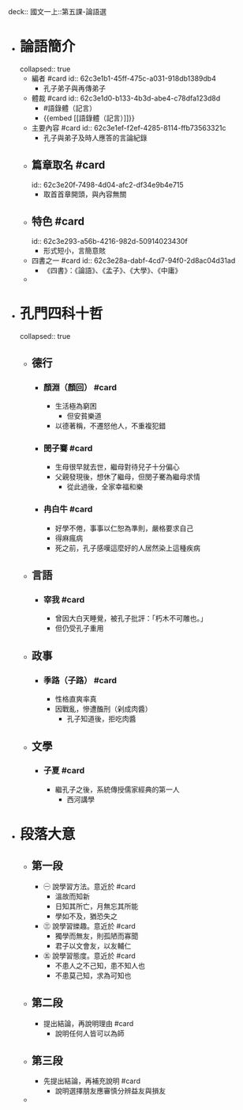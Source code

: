 deck:: 國文一上::第五課-論語選

- # 論語簡介
  collapsed:: true
	- 編者 #card
	  id:: 62c3e1b1-45ff-475c-a031-918db1389db4
		- 孔子弟子與再傳弟子
	- 體裁 #card
	  id:: 62c3e1d0-b133-4b3d-abe4-c78dfa123d8d
		- #語錄體（記言）
		- {{embed [[語錄體（記言）]]}}
	- 主要內容 #card
	  id:: 62c3e1ef-f2ef-4285-8114-ffb73563321c
		- 孔子與弟子及時人應答的言論紀錄
	- ## 篇章取名 #card
	  id:: 62c3e20f-7498-4d04-afc2-df34e9b4e715
		- 取首首章開頭，與內容無關
	- ## 特色 #card
	  id:: 62c3e293-a56b-4216-982d-50914023430f
		- 形式短小，言簡意賅
	- 四書之一 #card
	  id:: 62c3e28a-dabf-4cd7-94f0-2d8ac04d31ad
		- 《四書》：《論語》、《孟子》、《大學》、《中庸》
	-
- # 孔門四科十哲
  collapsed:: true
	- ## 德行
		- ### 顏淵（顏回） #card
			- 生活極為窮困
				- 但安貧樂道
			- 以德著稱，不遷怒他人，不重複犯錯
		- ### 閔子騫 #card
			- 生母很早就去世，繼母對待兒子十分偏心
			- 父親發現後，想休了繼母，但閔子騫為繼母求情
				- 從此過後，全家幸福和樂
		- ### 冉白牛 #card
			- 好學不倦，事事以仁恕為準則，嚴格要求自己
			- 得麻瘋病
			- 死之前，孔子感嘆這麼好的人居然染上這種疾病
	- ## 言語
		- ### 宰我 #card
			- 曾因大白天睡覺，被孔子批評：「朽木不可雕也。」
			- 但仍受孔子重用
	- ## 政事
		- ### 季路（子路） #card
			- 性格直爽率真
			- 因戰亂，慘遭醢刑（剁成肉醬）
				- 孔子知道後，拒吃肉醬
	- ## 文學
		- ### 子夏 #card
			- 繼孔子之後，系統傳授儒家經典的第一人
				- 西河講學
- # 段落大意
	- ## 第一段
		- ㊀ 說學習方法。意近於 #card
			- 溫故而知新
			- 日知其所亡，月無忘其所能
			- 學如不及，猶恐失之
		- ㊂ 說學習纅趣。意近於 #card
			- 獨學而無友，則孤陋而寡聞
			- 君子以文會友，以友輔仁
		- ㊄ 說學習態度。意近於 #card
			- 不患人之不己知，患不知人也
			- 不患莫己知，求為可知也
	- ## 第二段
		- 提出結論，再說明理由 #card
			- 說明任何人皆可以為師
	- ## 第三段
		- 先提出結論，再補充說明 #card
			- 說明選擇朋友應審慎分辨益友與損友
	-